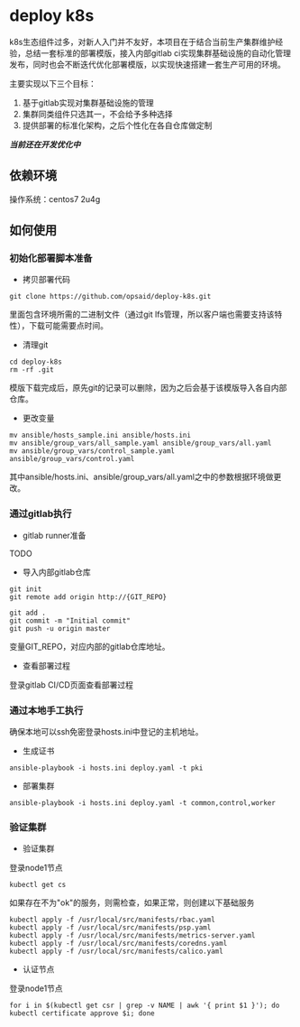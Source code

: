 # deploy k8s

k8s生态组件过多，对新人入门并不友好，本项目在于结合当前生产集群维护经验，总结一套标准的部署模版，接入内部gitlab ci实现集群基础设施的自动化管理发布，同时也会不断迭代优化部署模版，以实现快速搭建一套生产可用的环境。

主要实现以下三个目标：

1. 基于gitlab实现对集群基础设施的管理
2. 集群同类组件只选其一，不会给予多种选择
3. 提供部署的标准化架构，之后个性化在各自仓库做定制

***当前还在开发优化中***

## 依赖环境

操作系统：centos7 2u4g

## 如何使用

### 初始化部署脚本准备

- 拷贝部署代码

```
git clone https://github.com/opsaid/deploy-k8s.git
```

里面包含环境所需的二进制文件（通过git lfs管理，所以客户端也需要支持该特性），下载可能需要点时间。

- 清理git

```
cd deploy-k8s
rm -rf .git
```

模版下载完成后，原先git的记录可以删除，因为之后会基于该模版导入各自内部仓库。

- 更改变量

```
mv ansible/hosts_sample.ini ansible/hosts.ini
mv ansible/group_vars/all_sample.yaml ansible/group_vars/all.yaml
mv ansible/group_vars/control_sample.yaml ansible/group_vars/control.yaml
```

其中ansible/hosts.ini、ansible/group_vars/all.yaml之中的参数根据环境做更改。

### 通过gitlab执行

- gitlab runner准备

TODO

- 导入内部gitlab仓库

```
git init
git remote add origin http://{GIT_REPO}

git add .
git commit -m "Initial commit"
git push -u origin master
```

变量GIT_REPO，对应内部的gitlab仓库地址。

- 查看部署过程

登录gitlab CI/CD页面查看部署过程

### 通过本地手工执行

确保本地可以ssh免密登录hosts.ini中登记的主机地址。

- 生成证书

```
ansible-playbook -i hosts.ini deploy.yaml -t pki
```

- 部署集群

```
ansible-playbook -i hosts.ini deploy.yaml -t common,control,worker
```

### 验证集群

- 验证集群

登录node1节点

```
kubectl get cs
```

如果存在不为"ok"的服务，则需检查，如果正常，则创建以下基础服务

```
kubectl apply -f /usr/local/src/manifests/rbac.yaml
kubectl apply -f /usr/local/src/manifests/psp.yaml
kubectl apply -f /usr/local/src/manifests/metrics-server.yaml
kubectl apply -f /usr/local/src/manifests/coredns.yaml
kubectl apply -f /usr/local/src/manifests/calico.yaml
```

- 认证节点

登录node1节点

```
for i in $(kubectl get csr | grep -v NAME | awk '{ print $1 }'); do kubectl certificate approve $i; done
```
